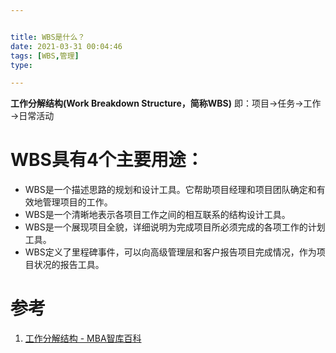 ```yaml
---


title: WBS是什么？
date: 2021-03-31 00:04:46
tags: [WBS,管理]
type:

---
```


**工作分解结构(Work Breakdown Structure，简称WBS)**
即：项目→任务→工作→日常活动


# WBS具有4个主要用途：

- WBS是一个描述思路的规划和设计工具。它帮助项目经理和项目团队确定和有效地管理项目的工作。
- WBS是一个清晰地表示各项目工作之间的相互联系的结构设计工具。
- WBS是一个展现项目全貌，详细说明为完成项目所必须完成的各项工作的计划工具。
- WBS定义了里程碑事件，可以向高级管理层和客户报告项目完成情况，作为项目状况的报告工具。


# 参考

1. [工作分解结构 - MBA智库百科](https://wiki.mbalib.com/wiki/%E5%B7%A5%E4%BD%9C%E5%88%86%E8%A7%A3%E7%BB%93%E6%9E%84)
